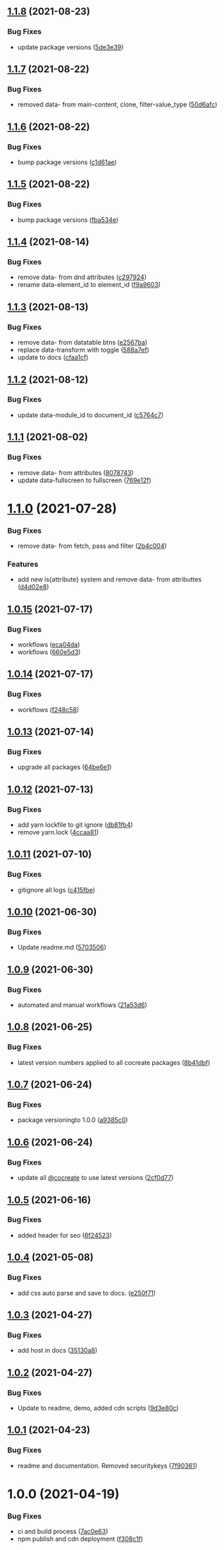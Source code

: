 ## [1.1.8](https://github.com/CoCreate-app/CoCreate-datatable/compare/v1.1.7...v1.1.8) (2021-08-23)


### Bug Fixes

* update package versions ([5de3e39](https://github.com/CoCreate-app/CoCreate-datatable/commit/5de3e39fd174209311ec68ba4400d774b0b9bb1b))

## [1.1.7](https://github.com/CoCreate-app/CoCreate-datatable/compare/v1.1.6...v1.1.7) (2021-08-22)


### Bug Fixes

* removed data- from main-content, clone, filter-value_type ([50d6afc](https://github.com/CoCreate-app/CoCreate-datatable/commit/50d6afc9ac63c5f391bb6ec21e6793a27de63175))

## [1.1.6](https://github.com/CoCreate-app/CoCreate-datatable/compare/v1.1.5...v1.1.6) (2021-08-22)


### Bug Fixes

* bump package versions ([c1d61ae](https://github.com/CoCreate-app/CoCreate-datatable/commit/c1d61ae2a27a288062b6b2570acbda4125dc945f))

## [1.1.5](https://github.com/CoCreate-app/CoCreate-datatable/compare/v1.1.4...v1.1.5) (2021-08-22)


### Bug Fixes

* bump package versions ([fba534e](https://github.com/CoCreate-app/CoCreate-datatable/commit/fba534e54614e62a542fa6104bf92720352c6aa2))

## [1.1.4](https://github.com/CoCreate-app/CoCreate-datatable/compare/v1.1.3...v1.1.4) (2021-08-14)


### Bug Fixes

* remove data- from dnd attributes ([c297924](https://github.com/CoCreate-app/CoCreate-datatable/commit/c29792440e0ed9b7914c3b8e45bb91a00b546451))
* rename data-element_id to element_id ([f9a9603](https://github.com/CoCreate-app/CoCreate-datatable/commit/f9a960316ab90dd07a9bbdccdc07ff2a076361d7))

## [1.1.3](https://github.com/CoCreate-app/CoCreate-datatable/compare/v1.1.2...v1.1.3) (2021-08-13)


### Bug Fixes

* remove data- from datatable btns ([e2567ba](https://github.com/CoCreate-app/CoCreate-datatable/commit/e2567bac17a854313c8eceb0cfd079ca39c3a205))
* replace data-transform with toggle ([588a7ef](https://github.com/CoCreate-app/CoCreate-datatable/commit/588a7efa768b27fe577553617208ab9074c04bd8))
* update to  docs ([cfaa1cf](https://github.com/CoCreate-app/CoCreate-datatable/commit/cfaa1cf999c6c8093c75859402bbc9d394cd528b))

## [1.1.2](https://github.com/CoCreate-app/CoCreate-datatable/compare/v1.1.1...v1.1.2) (2021-08-12)


### Bug Fixes

* update data-module_id to document_id ([c5764c7](https://github.com/CoCreate-app/CoCreate-datatable/commit/c5764c7cd42a369dd5b3c8b3ab233c4da12c8458))

## [1.1.1](https://github.com/CoCreate-app/CoCreate-datatable/compare/v1.1.0...v1.1.1) (2021-08-02)


### Bug Fixes

* remove data- from attributes ([8078743](https://github.com/CoCreate-app/CoCreate-datatable/commit/8078743184edfacafb4e455c7a3835a57162f95c))
* update data-fullscreen to fullscreen ([769e12f](https://github.com/CoCreate-app/CoCreate-datatable/commit/769e12f5582384be8e761a2c60a4993ac54fffc6))

# [1.1.0](https://github.com/CoCreate-app/CoCreate-datatable/compare/v1.0.15...v1.1.0) (2021-07-28)


### Bug Fixes

* remove data- from fetch, pass and filter ([2b4c004](https://github.com/CoCreate-app/CoCreate-datatable/commit/2b4c0042d8957d847709e8c26e33e6df4f647c40))


### Features

* add new is{attribute} system and remove data- from attributtes ([d4d02e8](https://github.com/CoCreate-app/CoCreate-datatable/commit/d4d02e8daf78ed932de160a0be828ac6d2ef7a73))

## [1.0.15](https://github.com/CoCreate-app/CoCreate-datatable/compare/v1.0.14...v1.0.15) (2021-07-17)


### Bug Fixes

* workflows ([eca04da](https://github.com/CoCreate-app/CoCreate-datatable/commit/eca04da32dbced09655d3a917771fd8b2da3db82))
* workflows ([660e5d3](https://github.com/CoCreate-app/CoCreate-datatable/commit/660e5d379bb81b2842553badec055637e61b3482))

## [1.0.14](https://github.com/CoCreate-app/CoCreate-datatable/compare/v1.0.13...v1.0.14) (2021-07-17)


### Bug Fixes

* workflows ([f248c58](https://github.com/CoCreate-app/CoCreate-datatable/commit/f248c5817a03eaa3702c978fc48c6baedc75f290))

## [1.0.13](https://github.com/CoCreate-app/CoCreate-datatable/compare/v1.0.12...v1.0.13) (2021-07-14)


### Bug Fixes

* upgrade all packages ([64be6e1](https://github.com/CoCreate-app/CoCreate-datatable/commit/64be6e17d48fe89cf5abf44cd6f3abcc788a5745))

## [1.0.12](https://github.com/CoCreate-app/CoCreate-datatable/compare/v1.0.11...v1.0.12) (2021-07-13)


### Bug Fixes

* add yarn lockfile to git ignore ([db81fb4](https://github.com/CoCreate-app/CoCreate-datatable/commit/db81fb47926f6e5724de8f41527877df7cf47ef1))
* remove yarn.lock ([4ccaa81](https://github.com/CoCreate-app/CoCreate-datatable/commit/4ccaa81e028af624fdafd9e635764b216df0facb))

## [1.0.11](https://github.com/CoCreate-app/CoCreate-datatable/compare/v1.0.10...v1.0.11) (2021-07-10)


### Bug Fixes

* gitignore all logs ([c415fbe](https://github.com/CoCreate-app/CoCreate-datatable/commit/c415fbe25a9665e298c04aea64bab05fd5b13fbb))

## [1.0.10](https://github.com/CoCreate-app/CoCreate-datatable/compare/v1.0.9...v1.0.10) (2021-06-30)


### Bug Fixes

* Update readme.md ([5703506](https://github.com/CoCreate-app/CoCreate-datatable/commit/5703506b5bb8db72869151ed0b4a553cb23b1376))

## [1.0.9](https://github.com/CoCreate-app/CoCreate-datatable/compare/v1.0.8...v1.0.9) (2021-06-30)


### Bug Fixes

* automated and manual workflows ([21a53d6](https://github.com/CoCreate-app/CoCreate-datatable/commit/21a53d6fb0d53c2c75bfb31cc2468edd397d7e2e))

## [1.0.8](https://github.com/CoCreate-app/CoCreate-datatable/compare/v1.0.7...v1.0.8) (2021-06-25)


### Bug Fixes

* latest version numbers applied to all cocreate packages ([8b41dbf](https://github.com/CoCreate-app/CoCreate-datatable/commit/8b41dbfbf511bb897693115a36a5704ea778b0e5))

## [1.0.7](https://github.com/CoCreate-app/CoCreate-datatable/compare/v1.0.6...v1.0.7) (2021-06-24)


### Bug Fixes

* package versioningto 1.0.0 ([a9385c0](https://github.com/CoCreate-app/CoCreate-datatable/commit/a9385c0ed75b5a940a9aa5fbb4d304af13f785c3))

## [1.0.6](https://github.com/CoCreate-app/CoCreate-datatable/compare/v1.0.5...v1.0.6) (2021-06-24)


### Bug Fixes

* update all [@cocreate](https://github.com/cocreate) to use latest versions ([2cf0d77](https://github.com/CoCreate-app/CoCreate-datatable/commit/2cf0d77df264a6625c3c1fbe79845004b8e82ef2))

## [1.0.5](https://github.com/CoCreate-app/CoCreate-datatable/compare/v1.0.4...v1.0.5) (2021-06-16)


### Bug Fixes

* added header for seo ([6f24523](https://github.com/CoCreate-app/CoCreate-datatable/commit/6f245237a6a5f7a4c9ce23f45d1a613b1a6f3bdd))

## [1.0.4](https://github.com/CoCreate-app/CoCreate-datatable/compare/v1.0.3...v1.0.4) (2021-05-08)


### Bug Fixes

* add css auto parse and save to docs. ([e250f71](https://github.com/CoCreate-app/CoCreate-datatable/commit/e250f7184202e8ad16e9deca3c8ec146c64ecec1))

## [1.0.3](https://github.com/CoCreate-app/CoCreate-datatable/compare/v1.0.2...v1.0.3) (2021-04-27)


### Bug Fixes

* add host in docs ([35130a8](https://github.com/CoCreate-app/CoCreate-datatable/commit/35130a8790582008d7c79e7ad1fb47eb8746c049))

## [1.0.2](https://github.com/CoCreate-app/CoCreate-datatable/compare/v1.0.1...v1.0.2) (2021-04-27)


### Bug Fixes

* Update to readme, demo, added cdn scripts ([9d3e80c](https://github.com/CoCreate-app/CoCreate-datatable/commit/9d3e80ce2ef82da8485b67d3538cbd8860969cd7))

## [1.0.1](https://github.com/CoCreate-app/CoCreate-datatable/compare/v1.0.0...v1.0.1) (2021-04-23)


### Bug Fixes

* readme and documentation. Removed securitykeys ([7f90361](https://github.com/CoCreate-app/CoCreate-datatable/commit/7f903614cf8d375894404f7949b88dd478fafb74))

# 1.0.0 (2021-04-19)


### Bug Fixes

* ci and build process ([7ac0e63](https://github.com/CoCreate-app/CoCreate-datatable/commit/7ac0e63e7bd87567359bfcf9503d73c083485288))
* npm publish and cdn deployment ([f308c1f](https://github.com/CoCreate-app/CoCreate-datatable/commit/f308c1f8519ffba23c79743b676699d10c34ecf9))
